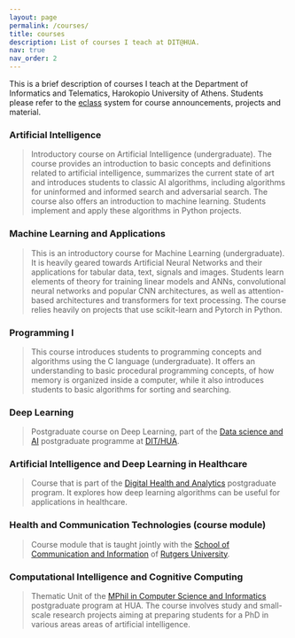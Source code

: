```yaml
---
layout: page
permalink: /courses/
title: courses
description: List of courses I teach at DIT@HUA.
nav: true
nav_order: 2
---
```


This is a brief description of courses I teach at the Department of Informatics and Telematics, Harokopio University of Athens. Students please refer to the [eclass](https://eclass.hua.gr) system for course announcements, projects and material.

### Artificial Intelligence

>Introductory course on Artificial Intelligence (undergraduate). The course provides an introduction to basic concepts and definitions related to artificial intelligence, summarizes the current state of art and introduces students to classic AI algorithms, including algorithms for uninformed and informed search and adversarial search. The course also offers an introduction to machine learning. Students implement and apply these algorithms in Python projects.

### Machine Learning and Applications

> This is an introductory course for Machine Learning (undergraduate). It is heavily geared towards Artificial Neural Networks and their applications for tabular data, text, signals and images. Students learn elements of theory for training linear models and ANNs, convolutional neural networks and popular CNN architectures, as well as attention-based architectures and transformers for text processing. The course relies heavily on projects that use scikit-learn and Pytorch in Python.

### Programming I

> This course introduces students to programming concepts and algorithms using the C language (undergraduate). It offers an understanding to basic procedural programming concepts, of how memory is organized inside a computer, while it also introduces students to basic algorithms for sorting and searching.

<!-- ### Artificial Intelligence and its Applications on the Internet of Things -->

<!-- > Course that is part of the [Informatics and Telematics](https://msc.dit.hua.gr/) postgraduate program. It explores how signals and data streams produced by IoT devices can be used to develop artificial intelligence application, with a focus on training of classification and regression models.  -->

### Deep Learning

> Postgraduate course on Deep Learning, part of the [Data science and AI](https://msc.dit.hua.gr/_ai/) postgraduate programme at [DIT/HUA](https://www.dit.hua.gr/).

### Artificial Intelligence and Deep Learning in Healthcare

> Course that is part of the [Digital Health and Analytics](https://mschealth.dit.hua.gr/) postgraduate program. It explores how deep learning algorithms can be useful for applications in healthcare.

### Health and Communication Technologies (course module)

> Course module that is taught jointly with the [School of Communication and Information](https://comminfo.rutgers.edu/) of [Rutgers University](https://rutgers.edu/).

### Computational Intelligence and Cognitive Computing

> Thematic Unit of the [MPhil in Computer Science and Informatics](https://mphil.dit.hua.gr/en/) postgraduate program at HUA. The course involves study and small-scale research projects aiming at preparing students for a PhD in various areas areas of artificial intelligence. 
